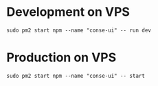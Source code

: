 

# Development on VPS

```console
sudo pm2 start npm --name "conse-ui" -- run dev
```

# Production on VPS
```console
sudo pm2 start npm --name "conse-ui" -- start
```
